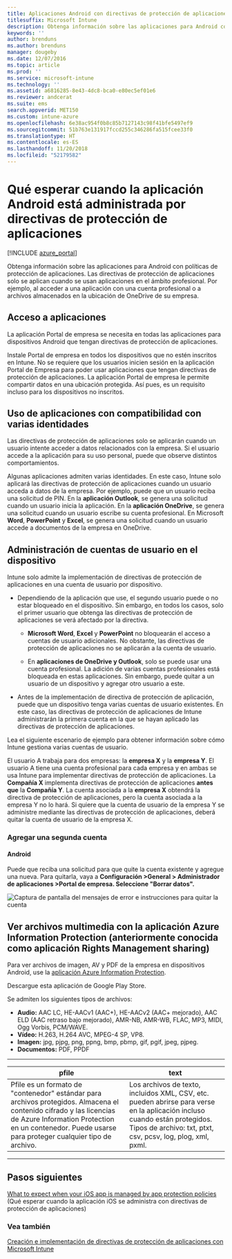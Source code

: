 ```yaml
---
title: Aplicaciones Android con directivas de protección de aplicaciones
titlesuffix: Microsoft Intune
description: Obtenga información sobre las aplicaciones para Android con políticas de protección.
keywords: ''
author: brenduns
ms.author: brenduns
manager: dougeby
ms.date: 12/07/2016
ms.topic: article
ms.prod: ''
ms.service: microsoft-intune
ms.technology: ''
ms.assetid: a6816285-8e43-4dc8-bca0-e80ec5ef01e6
ms.reviewer: andcerat
ms.suite: ems
search.appverid: MET150
ms.custom: intune-azure
ms.openlocfilehash: 6e38ac954f0b8c85b7127143c98f41bfe5497ef9
ms.sourcegitcommit: 51b763e131917fccd255c346286fa515fcee33f0
ms.translationtype: HT
ms.contentlocale: es-ES
ms.lasthandoff: 11/20/2018
ms.locfileid: "52179582"
---
```

# <a name="what-to-expect-when-your-android-app-is-managed-by-app-protection-policies"></a>Qué esperar cuando la aplicación Android está administrada por directivas de protección de aplicaciones 

[!INCLUDE [azure_portal](./includes/azure_portal.md)]

Obtenga información sobre las aplicaciones para Android con políticas de protección de aplicaciones. Las directivas de protección de aplicaciones solo se aplican cuando se usan aplicaciones en el ámbito profesional. Por ejemplo, al acceder a una aplicación con una cuenta profesional o a archivos almacenados en la ubicación de OneDrive de su empresa.
##  <a name="accessing-apps"></a>Acceso a aplicaciones

La aplicación Portal de empresa se necesita en todas las aplicaciones para dispositivos Android que tengan directivas de protección de aplicaciones.

Instale Portal de empresa en todos los dispositivos que no estén inscritos en Intune. No se requiere que los usuarios inicien sesión en la aplicación Portal de Empresa para poder usar aplicaciones que tengan directivas de protección de aplicaciones.
La aplicación Portal de empresa le permite compartir datos en una ubicación protegida. Así pues, es un requisito incluso para los dispositivos no inscritos.


##  <a name="using-apps-with-multi-identity-support"></a>Uso de aplicaciones con compatibilidad con varias identidades

Las directivas de protección de aplicaciones solo se aplicarán cuando un usuario intente acceder a datos relacionados con la empresa.  Si el usuario accede a la aplicación para su uso personal, puede que observe distintos comportamientos.

Algunas aplicaciones admiten varias identidades. En este caso, Intune solo aplicará las directivas de protección de aplicaciones cuando un usuario acceda a datos de la empresa.  Por ejemplo, puede que un usuario reciba una solicitud de PIN.  En la **aplicación Outlook**, se genera una solicitud cuando un usuario inicia la aplicación. En la **aplicación OneDrive**, se genera una solicitud cuando un usuario escribe su cuenta profesional.  En Microsoft **Word**, **PowerPoint** y **Excel**, se genera una solicitud cuando un usuario accede a documentos de la empresa en OneDrive.
##  <a name="managing-user-accounts-on-the-device"></a>Administración de cuentas de usuario en el dispositivo

Intune solo admite la implementación de directivas de protección de aplicaciones en una cuenta de usuario por dispositivo.

* Dependiendo de la aplicación que use, el segundo usuario puede o no estar bloqueado en el dispositivo. Sin embargo, en todos los casos, solo el primer usuario que obtenga las directivas de protección de aplicaciones se verá afectado por la directiva.

  * **Microsoft Word**, **Excel** y **PowerPoint** no bloquearán el acceso a cuentas de usuario adicionales. No obstante, las directivas de protección de aplicaciones no se aplicarán a la cuenta de usuario.

  * En **aplicaciones de OneDrive y Outlook**, solo se puede usar una cuenta profesional.  La adición de varias cuentas profesionales está bloqueada en estas aplicaciones.  Sin embargo, puede quitar a un usuario de un dispositivo y agregar otro usuario a este.


* Antes de la implementación de directiva de protección de aplicación, puede que un dispositivo tenga varias cuentas de usuario existentes. En este caso, las directivas de protección de aplicaciones de Intune administrarán la primera cuenta en la que se hayan aplicado las directivas de protección de aplicaciones.


Lea el siguiente escenario de ejemplo para obtener información sobre cómo Intune gestiona varias cuentas de usuario.

El usuario A trabaja para dos empresas: la **empresa X** y la **empresa Y**. El usuario A tiene una cuenta profesional para cada empresa y en ambas se usa Intune para implementar directivas de protección de aplicaciones. La **Compañía X** implementa directivas de protección de aplicaciones **antes que** la **Compañía Y**. La cuenta asociada a la **empresa X** obtendrá la directiva de protección de aplicaciones, pero la cuenta asociada a la empresa Y no lo hará. Si quiere que la cuenta de usuario de la empresa Y se administre mediante las directivas de protección de aplicaciones, deberá quitar la cuenta de usuario de la empresa X.
### <a name="adding-a-second-account"></a>Agregar una segunda cuenta
####  <a name="android"></a>Android
Puede que reciba una solicitud para que quite la cuenta existente y agregue una nueva.  Para quitarla, vaya a **Configuración &gt;General &gt; Administrador de aplicaciones &gt;Portal de empresa. Seleccione "Borrar datos".**

![Captura de pantalla del mensajes de error e instrucciones para quitar la cuenta](./media/android-switch-user.png)

##  <a name="viewing-media-files-with-the-azure-information-protection-app-previously-known-as-rights-management-sharing-app"></a>Ver archivos multimedia con la aplicación Azure Information Protection (anteriormente conocida como aplicación Rights Management sharing)
Para ver archivos de imagen, AV y PDF de la empresa en dispositivos Android, use la [aplicación Azure Information Protection](https://play.google.com/store/apps/details?id=com.microsoft.ipviewer).

Descargue esta aplicación de Google Play Store.  

Se admiten los siguientes tipos de archivos:

* **Audio:** AAC LC, HE-AACv1 (AAC+), HE-AACv2 (AAC+ mejorado), AAC ELD (AAC retraso bajo mejorado), AMR-NB, AMR-WB, FLAC, MP3, MIDI, Ogg Vorbis, PCM/WAVE.
* **Vídeo:** H.263, H.264 AVC, MPEG-4 SP, VP8.
* **Imagen:** jpg, pjpg, png, ppng, bmp, pbmp, gif, pgif, jpeg, pjpeg.
* **Documentos:** PDF, PPDF

------------

|                                                                                 <strong>pfile</strong>                                                                                 |                                                                      <strong>text</strong>                                                                      |
|----------------------------------------------------------------------------------------------------------------------------------------------------------------------------------------|-----------------------------------------------------------------------------------------------------------------------------------------------------------------|
| Pfile es un formato de "contenedor" estándar para archivos protegidos. Almacena el contenido cifrado y las licencias de Azure Information Protection en un contenedor. Puede usarse para proteger cualquier tipo de archivo. | Los archivos de texto, incluidos XML, CSV, etc. pueden abrirse para verse en la aplicación incluso cuando están protegidos. Tipos de archivo: txt, ptxt, csv, pcsv, log, plog, xml, pxml. |

---------------
## <a name="next-steps"></a>Pasos siguientes
[What to expect when your iOS app is managed by app protection policies](app-protection-enabled-apps-ios.md) (Qué esperar cuando la aplicación iOS se administra con directivas de protección de aplicaciones)

### <a name="see-also"></a>Vea también
[Creación e implementación de directivas de protección de aplicaciones con Microsoft Intune](app-protection-policies.md)
